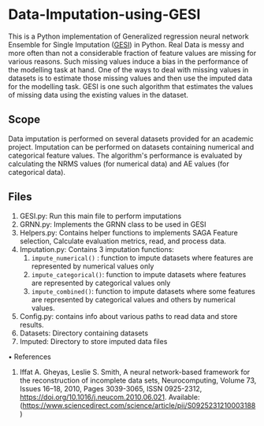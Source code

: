 # Data-Imputation-using-GESI

This is a Python implementation of Generalized regression neural network Ensemble for Single Imputation ([GESI](https://www.sciencedirect.com/science/article/pii/S0925231210003188)) in Python.
Real Data is messy and more often than not a considerable fraction of feature values are missing for various reasons. Such missing values induce a bias in the performance of the modelling task at hand. One of the ways to deal with missing values in datasets is to estimate those missing values and then use the imputed data for the modelling task. GESI is one such algorithm that estimates the values of missing data using the existing values in the dataset. 

## Scope
Data imputation is performed on several datasets provided for an academic project. Imputation can be performed on datasets containing numerical and categorical feature values. The algorithm's performance is evaluated by calculating the NRMS values (for numerical data) and AE values (for categorical data).



## Files
1. GESI.py: Run this main file to perform imputations
2. GRNN.py: Implements the GRNN class to be used in GESI
3. Helpers.py: Contains helper functions to implements SAGA Feature selection, Calculate evaluation metrics, read, and process data.
4. Imputation.py: Contains 3 imputation functions:
   1. `impute_numerical()` : function to impute datasets where features are represented by numerical values only
   2. `impute_categorical()`: function to impute datasets where features are represented by categorical values only
   3. `impute_combined()`: function to impute datasets where some features are represented by categorical values and others by numerical values.
5. Config.py: contains info about various paths to read data and store results.
6. Datasets: Directory containing datasets
7. Imputed: Directory to store imputed data files 


• References
1. Iffat A. Gheyas, Leslie S. Smith, A neural network-based framework for the reconstruction of incomplete data sets, Neurocomputing, Volume 73, Issues 16–18, 2010, Pages 3039-3065,
ISSN 0925-2312, https://doi.org/10.1016/j.neucom.2010.06.021. Available: (https://www.sciencedirect.com/science/article/pii/S0925231210003188)
